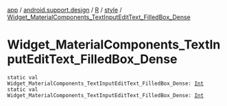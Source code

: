 [app](../../../index.md) / [android.support.design](../../index.md) / [R](../index.md) / [style](index.md) / [Widget_MaterialComponents_TextInputEditText_FilledBox_Dense](./-widget_-material-components_-text-input-edit-text_-filled-box_-dense.md)

# Widget_MaterialComponents_TextInputEditText_FilledBox_Dense

`static val Widget_MaterialComponents_TextInputEditText_FilledBox_Dense: `[`Int`](https://kotlinlang.org/api/latest/jvm/stdlib/kotlin/-int/index.html)
`static val Widget_MaterialComponents_TextInputEditText_FilledBox_Dense: `[`Int`](https://kotlinlang.org/api/latest/jvm/stdlib/kotlin/-int/index.html)